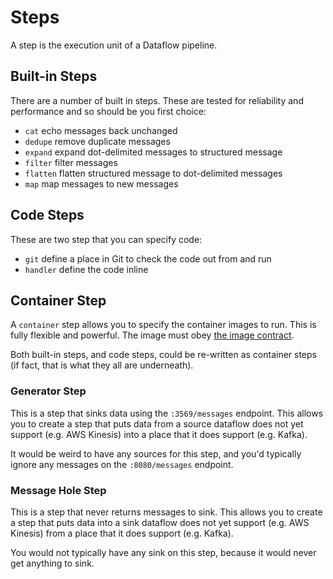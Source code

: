 # Steps

A step is the execution unit of a Dataflow pipeline.

## Built-in Steps

There are a number of built in steps. These are tested for reliability and performance and so should be you first
choice:

* `cat` echo messages back unchanged
* `dedupe` remove duplicate messages
* `expand` expand dot-delimited messages to structured message
* `filter` filter messages
* `flatten` flatten structured message to dot-delimited messages
* `map` map messages to new messages

## Code Steps

These are two step that you can specify code:

* `git` define a place in Git to check the code out from and run
* `handler` define the code inline

## Container Step

A `container` step allows you to specify the container images to run. This is fully flexible and powerful. The image
must obey [the image contract](IMAGE_CONTRACT.md).

Both built-in steps, and code steps, could be re-written as container steps (if fact, that is what they all are
underneath).

### Generator Step

This is a step that sinks data using the `:3569/messages` endpoint. This allows you to create a step that puts data from
a source dataflow does not yet support (e.g. AWS Kinesis) into a place that it does support (e.g. Kafka).

It would be weird to have any sources for this step, and you'd typically ignore any messages on the `:8080/messages`
endpoint.

### Message Hole Step

This is a step that never returns messages to sink. This allows you to create a step that puts data into a sink dataflow
does not yet support (e.g. AWS Kinesis) from a place that it does support (e.g. Kafka).

You would not typically have any sink on this step, because it would never get anything to sink.
